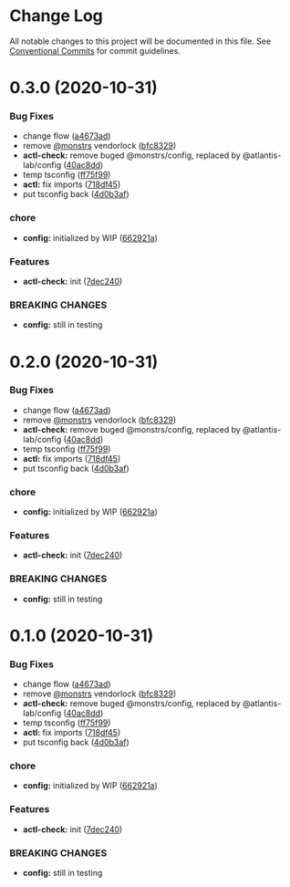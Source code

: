 # Change Log

All notable changes to this project will be documented in this file.
See [Conventional Commits](https://conventionalcommits.org) for commit guidelines.

# 0.3.0 (2020-10-31)


### Bug Fixes

* change flow ([a4673ad](https://github.com/Atlantis-Lab/actl/commit/a4673ad50a5d707d80598e4a23c21f6ce7f02a1a))
* remove [@monstrs](https://github.com/monstrs) vendorlock ([bfc8329](https://github.com/Atlantis-Lab/actl/commit/bfc832938846c9ddeec8c83422be66dbf263a2e7))
* **actl-check:** remove buged @monstrs/config, replaced by @atlantis-lab/config ([40ac8dd](https://github.com/Atlantis-Lab/actl/commit/40ac8dd35eb29992c04fbd0034326052b5ca8765))
* temp tsconfig ([ff75f99](https://github.com/Atlantis-Lab/actl/commit/ff75f9960b0345322c1a356cd8341b6b83a0a01f))
* **actl:** fix imports ([718df45](https://github.com/Atlantis-Lab/actl/commit/718df45492c0486dd94c240cbbbc12e2b811ddda))
* put tsconfig back ([4d0b3af](https://github.com/Atlantis-Lab/actl/commit/4d0b3af69dad227e77091c0e461a84e75e7b5977))


### chore

* **config:** initialized by WIP ([662921a](https://github.com/Atlantis-Lab/actl/commit/662921aa182b9d5162b4d0a3457e1f821f20652c))


### Features

* **actl-check:** init ([7dec240](https://github.com/Atlantis-Lab/actl/commit/7dec240909db1703479777770b1c7d367a8212ef))


### BREAKING CHANGES

* **config:** still in testing





# 0.2.0 (2020-10-31)


### Bug Fixes

* change flow ([a4673ad](https://github.com/Atlantis-Lab/actl/commit/a4673ad50a5d707d80598e4a23c21f6ce7f02a1a))
* remove [@monstrs](https://github.com/monstrs) vendorlock ([bfc8329](https://github.com/Atlantis-Lab/actl/commit/bfc832938846c9ddeec8c83422be66dbf263a2e7))
* **actl-check:** remove buged @monstrs/config, replaced by @atlantis-lab/config ([40ac8dd](https://github.com/Atlantis-Lab/actl/commit/40ac8dd35eb29992c04fbd0034326052b5ca8765))
* temp tsconfig ([ff75f99](https://github.com/Atlantis-Lab/actl/commit/ff75f9960b0345322c1a356cd8341b6b83a0a01f))
* **actl:** fix imports ([718df45](https://github.com/Atlantis-Lab/actl/commit/718df45492c0486dd94c240cbbbc12e2b811ddda))
* put tsconfig back ([4d0b3af](https://github.com/Atlantis-Lab/actl/commit/4d0b3af69dad227e77091c0e461a84e75e7b5977))


### chore

* **config:** initialized by WIP ([662921a](https://github.com/Atlantis-Lab/actl/commit/662921aa182b9d5162b4d0a3457e1f821f20652c))


### Features

* **actl-check:** init ([7dec240](https://github.com/Atlantis-Lab/actl/commit/7dec240909db1703479777770b1c7d367a8212ef))


### BREAKING CHANGES

* **config:** still in testing





# 0.1.0 (2020-10-31)


### Bug Fixes

* change flow ([a4673ad](https://github.com/Atlantis-Lab/actl/commit/a4673ad50a5d707d80598e4a23c21f6ce7f02a1a))
* remove [@monstrs](https://github.com/monstrs) vendorlock ([bfc8329](https://github.com/Atlantis-Lab/actl/commit/bfc832938846c9ddeec8c83422be66dbf263a2e7))
* **actl-check:** remove buged @monstrs/config, replaced by @atlantis-lab/config ([40ac8dd](https://github.com/Atlantis-Lab/actl/commit/40ac8dd35eb29992c04fbd0034326052b5ca8765))
* temp tsconfig ([ff75f99](https://github.com/Atlantis-Lab/actl/commit/ff75f9960b0345322c1a356cd8341b6b83a0a01f))
* **actl:** fix imports ([718df45](https://github.com/Atlantis-Lab/actl/commit/718df45492c0486dd94c240cbbbc12e2b811ddda))
* put tsconfig back ([4d0b3af](https://github.com/Atlantis-Lab/actl/commit/4d0b3af69dad227e77091c0e461a84e75e7b5977))


### chore

* **config:** initialized by WIP ([662921a](https://github.com/Atlantis-Lab/actl/commit/662921aa182b9d5162b4d0a3457e1f821f20652c))


### Features

* **actl-check:** init ([7dec240](https://github.com/Atlantis-Lab/actl/commit/7dec240909db1703479777770b1c7d367a8212ef))


### BREAKING CHANGES

* **config:** still in testing
